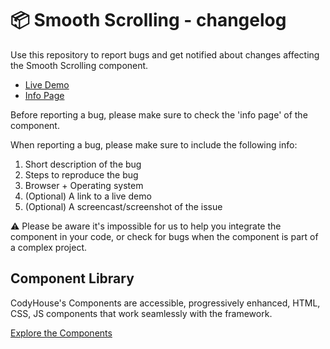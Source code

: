 # 📦 Smooth Scrolling - changelog

Use this repository to report bugs and get notified about changes affecting the Smooth Scrolling component.

- [Live Demo](https://codyhouse.co/ds/components/app/smooth-scrolling)
- [Info Page](https://codyhouse.co/ds/components/info/smooth-scrolling)

Before reporting a bug, please make sure to check the 'info page' of the component. 

When reporting a bug, please make sure to include the following info:

1. Short description of the bug
2. Steps to reproduce the bug
3. Browser + Operating system
4. (Optional) A link to a live demo
5. (Optional) A screencast/screenshot of the issue

⚠️ Please be aware it's impossible for us to help you integrate the component in your code, or check for bugs when the component is part of a complex project.

## Component Library

CodyHouse's Components are accessible, progressively enhanced, HTML, CSS, JS components that work seamlessly with the framework.

[Explore the Components](https://codyhouse.co/ds/components)
